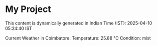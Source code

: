# My Project

This content is dynamically generated in Indian Time (IST): 2025-04-10 05:24:40 IST


Current Weather in Coimbatore:
Temperature: 25.88 °C
Condition: mist
